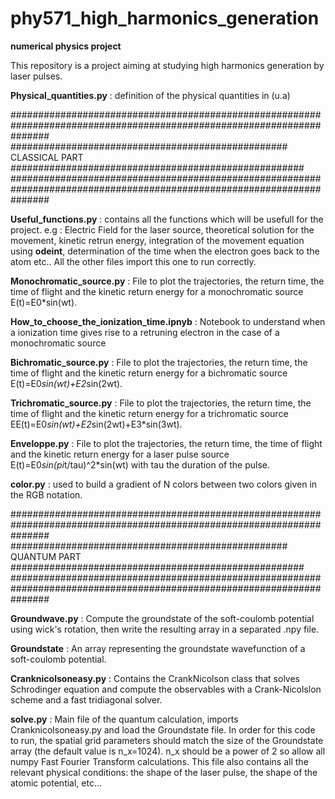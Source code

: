 # phy571_high_harmonics_generation
**numerical physics project**

This repository is a project aiming at studying high harmonics generation by laser pulses.

**Physical_quantities.py** : definition of the physical quantities in (u.a)

#######################################################################################################################
################################################## CLASSICAL PART #####################################################
#######################################################################################################################


**Useful_functions.py** : contains all the functions which will be usefull for the project. e.g : Electric Field for the laser source, theoretical solution for the movement, kinetic retrun energy, integration of the movement equation using **odeint**, determination of the time when the electron goes back to the atom etc..
All the other files import this one to run correctly.

**Monochromatic_source.py** : File to plot the trajectories, the return time, the time of flight and the kinetic return energy for a monochromatic source E(t)=E0*sin(wt).

**How_to_choose_the_ionization_time.ipnyb** : Notebook to understand when a ionization time gives rise to a retruning electron in the case of a monochromatic source

**Bichromatic_source.py** : File to plot the trajectories, the return time, the time of flight and the kinetic return energy for a bichromatic source E(t)=E0*sin(wt)+E2*sin(2wt).

**Trichromatic_source.py** : File to plot the trajectories, the return time, the time of flight and the kinetic return energy for a trichromatic source EE(t)=E0*sin(wt)+E2*sin(2wt)+E3*sin(3wt).

**Enveloppe.py** : File to plot the trajectories, the return time, the time of flight and the kinetic return energy for a laser pulse source E(t)=E0*sin(pi*t/tau)^2*sin(wt) with tau the duration of the pulse.


**color.py** : used to build a gradient of N colors between two colors given in the RGB notation.

#######################################################################################################################
################################################## QUANTUM PART #####################################################
#######################################################################################################################

**Groundwave.py** : Compute the groundstate of the soft-coulomb potential using wick's rotation, then write the resulting array in a separated .npy file.

**Groundstate** : An array representing the groundstate wavefunction of a soft-coulomb potential.

**Cranknicolsoneasy.py** : Contains the CrankNicolson class that solves Schrodinger equation and compute the observables with a Crank-Nicolslon scheme and a fast tridiagonal solver.

**solve.py** : Main file of the quantum calculation, imports Cranknicolsoneasy.py and load the Groundstate file. In order for this code to run, the spatial grid parameters should match the size of the Groundstate array (the default value is n_x=1024). n_x should be a power of 2 so allow all numpy Fast Fourier Transform calculations. This file also contains all the relevant physical conditions: the shape of the laser pulse, the shape of the atomic potential, etc...

